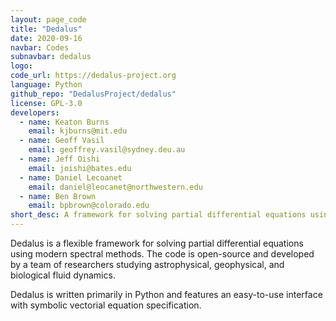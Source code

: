 ```yaml
---
layout: page_code
title: "Dedalus"
date: 2020-09-16
navbar: Codes
subnavbar: dedalus
logo:
code_url: https://dedalus-project.org
language: Python
github_repo: "DedalusProject/dedalus"
license: GPL-3.0
developers:
  - name: Keaton Burns
    email: kjburns@mit.edu
  - name: Geoff Vasil
    email: geoffrey.vasil@sydney.deu.au
  - name: Jeff Oishi
    email: joishi@bates.edu
  - name: Daniel Lecoanet
    email: daniel@leocanet@northwestern.edu
  - name: Ben Brown
    email: bpbrown@colorado.edu
short_desc: A framework for solving partial differential equations using modern spectral methods
---
```


Dedalus is a flexible framework for solving partial differential equations using modern spectral methods. The code is open-source and developed by a team of researchers studying astrophysical, geophysical, and biological fluid dynamics.

Dedalus is written primarily in Python and features an easy-to-use interface with symbolic vectorial equation specification.
